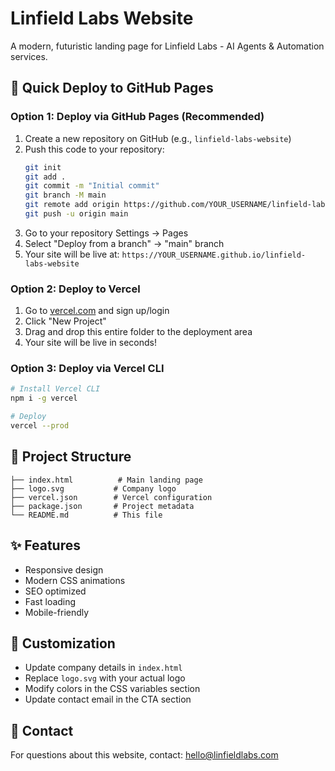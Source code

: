 # Linfield Labs Website

A modern, futuristic landing page for Linfield Labs - AI Agents & Automation services.

## 🚀 Quick Deploy to GitHub Pages

### Option 1: Deploy via GitHub Pages (Recommended)
1. Create a new repository on GitHub (e.g., `linfield-labs-website`)
2. Push this code to your repository:
   ```bash
   git init
   git add .
   git commit -m "Initial commit"
   git branch -M main
   git remote add origin https://github.com/YOUR_USERNAME/linfield-labs-website.git
   git push -u origin main
   ```
3. Go to your repository Settings → Pages
4. Select "Deploy from a branch" → "main" branch
5. Your site will be live at: `https://YOUR_USERNAME.github.io/linfield-labs-website`

### Option 2: Deploy to Vercel
1. Go to [vercel.com](https://vercel.com) and sign up/login
2. Click "New Project"
3. Drag and drop this entire folder to the deployment area
4. Your site will be live in seconds!

### Option 3: Deploy via Vercel CLI
```bash
# Install Vercel CLI
npm i -g vercel

# Deploy
vercel --prod
```

## 📁 Project Structure
```
├── index.html          # Main landing page
├── logo.svg           # Company logo
├── vercel.json        # Vercel configuration
├── package.json       # Project metadata
└── README.md          # This file
```

## ✨ Features
- Responsive design
- Modern CSS animations
- SEO optimized
- Fast loading
- Mobile-friendly

## 🎨 Customization
- Update company details in `index.html`
- Replace `logo.svg` with your actual logo
- Modify colors in the CSS variables section
- Update contact email in the CTA section

## 📧 Contact
For questions about this website, contact: hello@linfieldlabs.com

